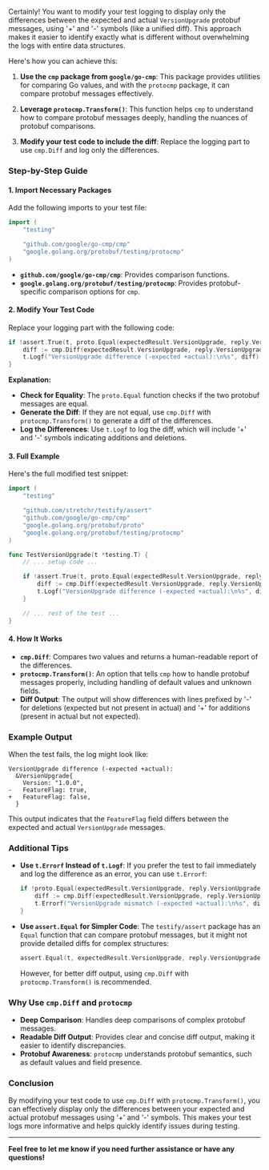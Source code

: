 Certainly! You want to modify your test logging to display only the differences between the expected and actual `VersionUpgrade` protobuf messages, using '+' and '-' symbols (like a unified diff). This approach makes it easier to identify exactly what is different without overwhelming the logs with entire data structures.

Here's how you can achieve this:

1. **Use the `cmp` package from `google/go-cmp`**: This package provides utilities for comparing Go values, and with the `protocmp` package, it can compare protobuf messages effectively.

2. **Leverage `protocmp.Transform()`**: This function helps `cmp` to understand how to compare protobuf messages deeply, handling the nuances of protobuf comparisons.

3. **Modify your test code to include the diff**: Replace the logging part to use `cmp.Diff` and log only the differences.

### **Step-by-Step Guide**

#### **1. Import Necessary Packages**

Add the following imports to your test file:

```go
import (
    "testing"

    "github.com/google/go-cmp/cmp"
    "google.golang.org/protobuf/testing/protocmp"
)
```

- **`github.com/google/go-cmp/cmp`**: Provides comparison functions.
- **`google.golang.org/protobuf/testing/protocmp`**: Provides protobuf-specific comparison options for `cmp`.

#### **2. Modify Your Test Code**

Replace your logging part with the following code:

```go
if !assert.True(t, proto.Equal(expectedResult.VersionUpgrade, reply.VersionUpgrade), "VersionUpgrade mismatch") {
    diff := cmp.Diff(expectedResult.VersionUpgrade, reply.VersionUpgrade, protocmp.Transform())
    t.Logf("VersionUpgrade difference (-expected +actual):\n%s", diff)
}
```

**Explanation:**

- **Check for Equality**: The `proto.Equal` function checks if the two protobuf messages are equal.
- **Generate the Diff**: If they are not equal, use `cmp.Diff` with `protocmp.Transform()` to generate a diff of the differences.
- **Log the Differences**: Use `t.Logf` to log the diff, which will include '+' and '-' symbols indicating additions and deletions.

#### **3. Full Example**

Here's the full modified test snippet:

```go
import (
    "testing"

    "github.com/stretchr/testify/assert"
    "github.com/google/go-cmp/cmp"
    "google.golang.org/protobuf/proto"
    "google.golang.org/protobuf/testing/protocmp"
)

func TestVersionUpgrade(t *testing.T) {
    // ... setup code ...

    if !assert.True(t, proto.Equal(expectedResult.VersionUpgrade, reply.VersionUpgrade), "VersionUpgrade mismatch") {
        diff := cmp.Diff(expectedResult.VersionUpgrade, reply.VersionUpgrade, protocmp.Transform())
        t.Logf("VersionUpgrade difference (-expected +actual):\n%s", diff)
    }

    // ... rest of the test ...
}
```

#### **4. How It Works**

- **`cmp.Diff`**: Compares two values and returns a human-readable report of the differences.
- **`protocmp.Transform()`**: An option that tells `cmp` how to handle protobuf messages properly, including handling of default values and unknown fields.
- **Diff Output**: The output will show differences with lines prefixed by '-' for deletions (expected but not present in actual) and '+' for additions (present in actual but not expected).

### **Example Output**

When the test fails, the log might look like:

```
VersionUpgrade difference (-expected +actual):
  &VersionUpgrade{
    Version: "1.0.0",
-   FeatureFlag: true,
+   FeatureFlag: false,
  }
```

This output indicates that the `FeatureFlag` field differs between the expected and actual `VersionUpgrade` messages.

### **Additional Tips**

- **Use `t.Errorf` Instead of `t.Logf`**: If you prefer the test to fail immediately and log the difference as an error, you can use `t.Errorf`:

  ```go
  if !proto.Equal(expectedResult.VersionUpgrade, reply.VersionUpgrade) {
      diff := cmp.Diff(expectedResult.VersionUpgrade, reply.VersionUpgrade, protocmp.Transform())
      t.Errorf("VersionUpgrade mismatch (-expected +actual):\n%s", diff)
  }
  ```

- **Use `assert.Equal` for Simpler Code**: The `testify/assert` package has an `Equal` function that can compare protobuf messages, but it might not provide detailed diffs for complex structures:

  ```go
  assert.Equal(t, expectedResult.VersionUpgrade, reply.VersionUpgrade, "VersionUpgrade mismatch")
  ```

  However, for better diff output, using `cmp.Diff` with `protocmp.Transform()` is recommended.

### **Why Use `cmp.Diff` and `protocmp`**

- **Deep Comparison**: Handles deep comparisons of complex protobuf messages.
- **Readable Diff Output**: Provides clear and concise diff output, making it easier to identify discrepancies.
- **Protobuf Awareness**: `protocmp` understands protobuf semantics, such as default values and field presence.

### **Conclusion**

By modifying your test code to use `cmp.Diff` with `protocmp.Transform()`, you can effectively display only the differences between your expected and actual protobuf messages using '+' and '-' symbols. This makes your test logs more informative and helps quickly identify issues during testing.

---

**Feel free to let me know if you need further assistance or have any questions!**
